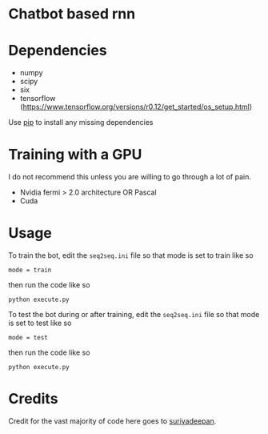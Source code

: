 # Chatbot based rnn

Dependencies
============
* numpy
* scipy
* six
* tensorflow (https://www.tensorflow.org/versions/r0.12/get_started/os_setup.html)

Use [pip](https://pypi.python.org/pypi/pip) to install any missing dependencies

# Training with a GPU
I do not recommend this unless you are willing to go through a lot of pain.

- Nvidia fermi > 2.0 architecture OR Pascal
- Cuda


Usage
===========

To train the bot, edit the `seq2seq.ini` file so that mode is set to train like so

`mode = train`

then run the code like so

``python execute.py``

To test the bot during or after training, edit the `seq2seq.ini` file so that mode is set to test like so

`mode = test`

then run the code like so

``python execute.py``



Credits
===========
Credit for the vast majority of code here goes to [suriyadeepan](https://github.com/suriyadeepan).
